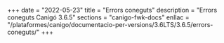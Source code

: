 +++
date        = "2022-05-23"
title       = "Errors coneguts"
description = "Errors coneguts Canigó 3.6.5"
sections    = "canigo-fwk-docs"
enllac		= "/plataformes/canigo/documentacio-per-versions/3.6LTS/3.6.5/errors-coneguts/"
+++
